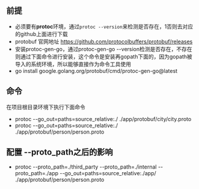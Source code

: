 ## 前提
- 必须要有**protoc**环境，通过`protoc --version`来检测是否存在，1否则去对应的github上面进行下载
- protobuf 官网地址 https://github.com/protocolbuffers/protobuf/releases
- 安装protoc-gen-go，通过protoc-gen-go --version检测是否存在，不存在则通过下面命令进行安装，这个命令是安装再gopath下面的，因为gopath被导入的系统环境，所以能够直接作为命令工具使用
- go install google.golang.org/protobuf/cmd/protoc-gen-go@latest

## 命令
在项目根目录环境下执行下面命令
- protoc --go_out=paths=source_relative:./  ./app/protobuf/city/city.proto
- protoc --go_out=paths=source_relative:./  ./app/protobuf/person/person.proto

## 配置 --proto_path之后的影响
-  protoc  --proto_path=./third_party --proto_path=./internal --proto_path=./app --go_out=paths=source_relative:./app/  ./app/protobuf/person/person.proto